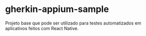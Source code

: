 # gherkin-appium-sample

Projeto base que pode ser utilizado para testes automatizados em aplicativos feitos com React Native.
